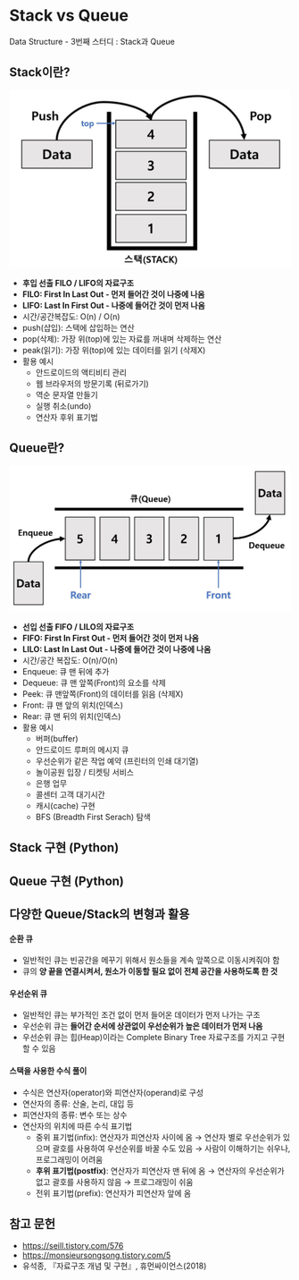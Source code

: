 # Stack vs Queue
Data Structure - 3번째 스터디 : Stack과 Queue

## Stack이란?
![stack](../images/stack.jpg)
* **후입 선출 FILO / LIFO의 자료구조**
* **FILO: First In Last Out - 먼저 들어간 것이 나중에 나옴**
* **LIFO: Last In First Out - 나중에 들어간 것이 먼저 나옴**
* 시간/공간복잡도: O(n) / O(n)
* push(삽입): 스택에 삽입하는 연산
* pop(삭제): 가장 위(top)에 있는 자료를 꺼내며 삭제하는 연산
* peak(읽기): 가장 위(top)에 있는 데이터를 읽기 (삭제X)
* 활용 예시
	* 안드로이드의 액티비티 관리
	* 웹 브라우저의 방문기록 (뒤로가기)
	* 역순 문자열 만들기
	* 실행 취소(undo)
	* 연산자 후위 표기법

## Queue란?
![queue](../images/queue.jpg)
* **선입 선출 FIFO / LILO의 자료구조**
* **FIFO: First In First Out - 먼저 들어간 것이 먼저 나옴**
* **LILO: Last In Last Out - 나중에 들어간 것이 나중에 나옴**
* 시간/공간 복잡도: O(n)/O(n)
* Enqueue: 큐 맨 뒤에 추가
* Dequeue: 큐 맨 앞쪽(Front)의 요소를 삭제
* Peek: 큐 맨앞쪽(Front)의 데이터를 읽음 (삭제X)
* Front: 큐 맨 앞의 위치(인덱스)
* Rear: 큐 맨 뒤의 위치(인덱스)
* 활용 예시
	* 버퍼(buffer)
	* 안드로이드 루퍼의 메시지 큐
	* 우선순위가 같은 작업 예약 (프린터의 인쇄 대기열)
	* 놀이공원 입장 / 티켓팅 서비스
	* 은행 업무
	* 콜센터 고객 대기시간
	* 캐시(cache) 구현
	* BFS (Breadth First Serach) 탐색

## Stack 구현 (Python)

## Queue 구현 (Python)


## 다양한 Queue/Stack의 변형과 활용
#### 순환 큐
* 일반적인 큐는 빈공간을 메꾸기 위해서 원소들을 계속 앞쪽으로 이동시켜줘야 함
* 큐의 **양 끝을 연결시켜서, 원소가 이동할 필요 없이 전체 공간을 사용하도록 한 것**
#### 우선순위 큐
* 일반적인 큐는 부가적인 조건 없이 먼저 들어온 데이터가 먼저 나가는 구조
* 우선순위 큐는 **들어간 순서에 상관없이 우선순위가 높은 데이터가 먼저 나옴**
* 우선순위 큐는 힙(Heap)이라는 Complete Binary Tree 자료구조를 가지고 구현할 수 있음
#### 스택을 사용한 수식 풀이
* 수식은 연산자(operator)와 피연산자(operand)로 구성
* 연산자의 종류: 산술, 논리, 대입 등
* 피연산자의 종류: 변수 또는 상수
* 연산자의 위치에 따른 수식 표기법
	* 중위 표기법(infix): 연산자가 피연산자 사이에 옴 → 연산자 별로 우선순위가 있으며 괄호를 사용하여 우선순위를 바꿀 수도 있음 → 사람이 이해하기는 쉬우나, 프로그래밍이 어려움
	* **후위 표기법(postfix)**: 연산자가 피연산자 맨 뒤에 옴 → 연산자의 우선순위가 없고 괄호를 사용하지 않음 → 프로그래밍이 쉬움
	* 전위 표기법(prefix): 연산자가 피연산자 앞에 옴

## 참고 문헌
* https://seill.tistory.com/576
* https://monsieursongsong.tistory.com/5
* 유석종, 『자료구조 개념 및 구현』, 휴먼싸이언스(2018)
